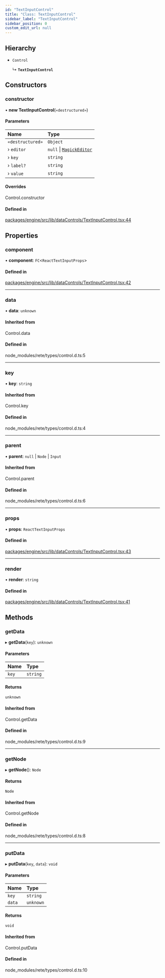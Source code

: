 ```yaml
---
id: "TextInputControl"
title: "Class: TextInputControl"
sidebar_label: "TextInputControl"
sidebar_position: 0
custom_edit_url: null
---
```


## Hierarchy

- `Control`

  ↳ **`TextInputControl`**

## Constructors

### constructor

• **new TextInputControl**(`«destructured»`)

#### Parameters

| Name | Type |
| :------ | :------ |
| `«destructured»` | `Object` |
| › `editor` | ``null`` \| [`MagickEditor`](MagickEditor.md) |
| › `key` | `string` |
| › `label?` | `string` |
| › `value` | `string` |

#### Overrides

Control.constructor

#### Defined in

[packages/engine/src/lib/dataControls/TextInputControl.tsx:44](https://github.com/Oneirocom/MagickML/blob/f74165ec/packages/engine/src/lib/dataControls/TextInputControl.tsx#L44)

## Properties

### component

• **component**: `FC`<`ReactTextInputProps`\>

#### Defined in

[packages/engine/src/lib/dataControls/TextInputControl.tsx:42](https://github.com/Oneirocom/MagickML/blob/f74165ec/packages/engine/src/lib/dataControls/TextInputControl.tsx#L42)

___

### data

• **data**: `unknown`

#### Inherited from

Control.data

#### Defined in

node_modules/rete/types/control.d.ts:5

___

### key

• **key**: `string`

#### Inherited from

Control.key

#### Defined in

node_modules/rete/types/control.d.ts:4

___

### parent

• **parent**: ``null`` \| `Node` \| `Input`

#### Inherited from

Control.parent

#### Defined in

node_modules/rete/types/control.d.ts:6

___

### props

• **props**: `ReactTextInputProps`

#### Defined in

[packages/engine/src/lib/dataControls/TextInputControl.tsx:43](https://github.com/Oneirocom/MagickML/blob/f74165ec/packages/engine/src/lib/dataControls/TextInputControl.tsx#L43)

___

### render

• **render**: `string`

#### Defined in

[packages/engine/src/lib/dataControls/TextInputControl.tsx:41](https://github.com/Oneirocom/MagickML/blob/f74165ec/packages/engine/src/lib/dataControls/TextInputControl.tsx#L41)

## Methods

### getData

▸ **getData**(`key`): `unknown`

#### Parameters

| Name | Type |
| :------ | :------ |
| `key` | `string` |

#### Returns

`unknown`

#### Inherited from

Control.getData

#### Defined in

node_modules/rete/types/control.d.ts:9

___

### getNode

▸ **getNode**(): `Node`

#### Returns

`Node`

#### Inherited from

Control.getNode

#### Defined in

node_modules/rete/types/control.d.ts:8

___

### putData

▸ **putData**(`key`, `data`): `void`

#### Parameters

| Name | Type |
| :------ | :------ |
| `key` | `string` |
| `data` | `unknown` |

#### Returns

`void`

#### Inherited from

Control.putData

#### Defined in

node_modules/rete/types/control.d.ts:10
